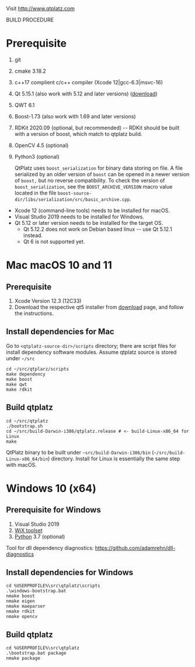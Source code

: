 Visit
	http://www.qtplatz.com

BUILD PROCEDURE

Prerequisite
===============

1. git
2. cmake 3.18.2
3. c++17 complient c/c++ compiler (Xcode 12|gcc-6.3|msvc-16)
1. Qt 5.15.1 (also work with 5.12 and later versions) ([download](https://www.qt.io/download))
2. QWT 6.1
3. Boost-1.73 (also work with 1.69 and later versions)
4. RDKit 2020.09 (optional, but recommended) -- RDKit should be built with a version of boost, which match to qtplatz build.
5. OpenCV 4.5 (optional)
6. Python3 (optional)

     QtPlatz uses `boost_serialization` for binary data storing on file.  A file serialized by an older version of `boost` can be opened in a newer version of `boost,` but no reverse compatibility.  To check the version of `boost_serialization`, see the `BOOST_ARCHIVE_VERSION` macro value located in the file `boost-source-dir/libs/serialization/src/basic_archive.cpp`.

* Xcode 12 (command-line tools) needs to be installed for macOS.
* Visual Studio 2019 needs to be installed for Windows.
* Qt 5.12 or later version needs to be installed for the target OS.
	* Qt 5.12.2 does not work on Debian based linux -- use Qt 5.12.1 instead.
	* Qt 6 is not supported yet.

Mac macOS 10 and 11
====================

Prerequisite
--------------
1. Xcode Version 12.3 (12C33)
1. Download the respective qt5 installer from [download](https://www.qt.io/download) page, and follow the instructions.

Install dependencies for Mac
----------------------------

Go to `<qtplatz-source-dir>/scripts` directory; there are script files for install dependency software modules.
Assume qtplatz source is stored under `~/src`

```
cd ~/src/qtplarz/scripts
make dependency
make boost
make qwt
make rdkit
```

Build qtplatz
-------------

```
cd ~/src/qtplatz
./bootstrap.sh
cd ~/src/build-Darwin-i386/qtplatz.release # <- build-Linux-x86_64 for Linux
make
```

QtPlatz binary to be built under `~src/build-Darwin-i386/bin` (`~/src/build-Linux-x86_64/bin`) directory.
Install for Linux is essentially the same step with macOS.


Windows 10 (x64)
===============

Prerequisite for Windows
------------------------
1. Visual Studio 2019
1. [WiX toolset](wixtool.org)
1. [Python](https://www.python.org/downloads/windows/) 3.7 (optional)

Tool for dll dependency diagnostics:
https://github.com/adamrehn/dll-diagnostics

Install dependencies for Windows
--------------------------------

```
cd %USERPROFILE%\src\qtplatz\scripts
.\windows-bootstrap.bat
nmake boost
nmake eigen
nmake maeparser
nmake rdkit
nmake opencv
```

Build qtplatz 
--------------
```
cd %USERPROFILE%\src\qtplatz
.\bootstrap.bat package
nmake package
```
